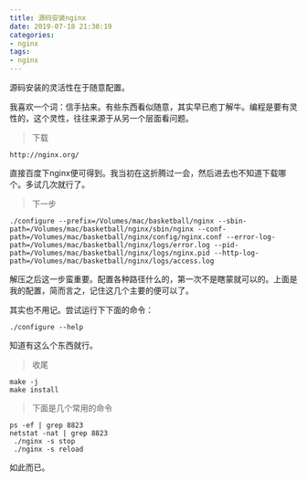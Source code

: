 ```yaml
---
title: 源码安装nginx
date: 2019-07-18 21:30:19
categories:
- nginx
tags:
- nginx
---
```


源码安装的灵活性在于随意配置。

我喜欢一个词：信手拈来。有些东西看似随意，其实早已庖丁解牛。编程是要有灵性的，这个灵性，往往来源于从另一个层面看问题。

> 下载

```
http://nginx.org/
```
直接百度下nginx便可得到。我当初在这折腾过一会，然后进去也不知道下载哪个。多试几次就行了。

> 下一步

```
./configure --prefix=/Volumes/mac/basketball/nginx --sbin-path=/Volumes/mac/basketball/nginx/sbin/nginx --conf-path=/Volumes/mac/basketball/nginx/config/nginx.conf --error-log-path=/Volumes/mac/basketball/nginx/logs/error.log --pid-path=/Volumes/mac/basketball/nginx/logs/nginx.pid --http-log-path=/Volumes/mac/basketball/nginx/logs/access.log
```

解压之后这一步蛮重要。配置各种路径什么的，第一次不是瞎蒙就可以的。上面是我的配置，简而言之，记住这几个主要的便可以了。

其实也不用记。尝试运行下下面的命令：
```
./configure --help
```

知道有这么个东西就行。

> 收尾

```
make -j 
make install
```

> 下面是几个常用的命令

```
ps -ef | grep 8823
netstat -nat | grep 8823
 ./nginx -s stop
 ./nginx -s reload
```

如此而已。







